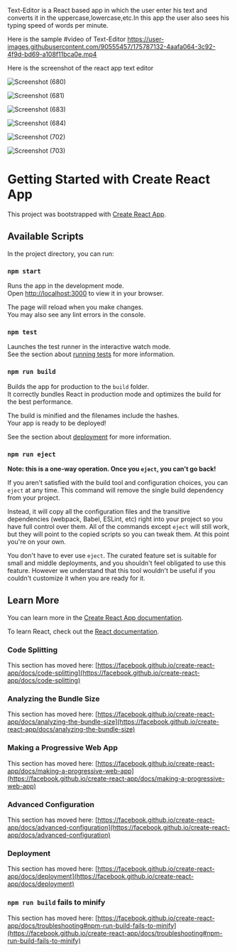 Text-Editor is a React based app in which the user enter his text and converts it in the uppercase,lowercase,etc.In this app the user also sees his typing speed of words per minute.





Here is the sample #video of Text-Editor 
https://user-images.githubusercontent.com/90555457/175787132-4aafa064-3c92-4f9d-bd69-a108f11bca0e.mp4







Here is the screenshot of the react app text editor

![Screenshot (680)](https://user-images.githubusercontent.com/90555457/175787256-73c949ca-77f5-480b-9a26-23e26a8d154a.png)

![Screenshot (681)](https://user-images.githubusercontent.com/90555457/175787265-a2c64c92-164c-47a8-aec5-0a90fd04a99c.png)

![Screenshot (683)](https://user-images.githubusercontent.com/90555457/175787273-0bbc2ed9-b49c-419a-9f37-b743848a2153.png)

![Screenshot (684)](https://user-images.githubusercontent.com/90555457/175787287-57dc8827-ed1b-4023-afd6-d9b6bfa6503d.png)




![Screenshot (702)](https://user-images.githubusercontent.com/90555457/175780341-d08c0642-ba89-4510-b0dc-fb38daa7178b.png)



![Screenshot (703)](https://user-images.githubusercontent.com/90555457/175780347-4b20a2e1-df2d-4835-b874-6cf553afa994.png)

# Getting Started with Create React App

This project was bootstrapped with [Create React App](https://github.com/facebook/create-react-app).

## Available Scripts

In the project directory, you can run:

### `npm start`

Runs the app in the development mode.\
Open [http://localhost:3000](http://localhost:3000) to view it in your browser.

The page will reload when you make changes.\
You may also see any lint errors in the console.

### `npm test`

Launches the test runner in the interactive watch mode.\
See the section about [running tests](https://facebook.github.io/create-react-app/docs/running-tests) for more information.

### `npm run build`

Builds the app for production to the `build` folder.\
It correctly bundles React in production mode and optimizes the build for the best performance.

The build is minified and the filenames include the hashes.\
Your app is ready to be deployed!

See the section about [deployment](https://facebook.github.io/create-react-app/docs/deployment) for more information.

### `npm run eject`

**Note: this is a one-way operation. Once you `eject`, you can't go back!**

If you aren't satisfied with the build tool and configuration choices, you can `eject` at any time. This command will remove the single build dependency from your project.

Instead, it will copy all the configuration files and the transitive dependencies (webpack, Babel, ESLint, etc) right into your project so you have full control over them. All of the commands except `eject` will still work, but they will point to the copied scripts so you can tweak them. At this point you're on your own.

You don't have to ever use `eject`. The curated feature set is suitable for small and middle deployments, and you shouldn't feel obligated to use this feature. However we understand that this tool wouldn't be useful if you couldn't customize it when you are ready for it.

## Learn More

You can learn more in the [Create React App documentation](https://facebook.github.io/create-react-app/docs/getting-started).

To learn React, check out the [React documentation](https://reactjs.org/).

### Code Splitting

This section has moved here: [https://facebook.github.io/create-react-app/docs/code-splitting](https://facebook.github.io/create-react-app/docs/code-splitting)

### Analyzing the Bundle Size

This section has moved here: [https://facebook.github.io/create-react-app/docs/analyzing-the-bundle-size](https://facebook.github.io/create-react-app/docs/analyzing-the-bundle-size)

### Making a Progressive Web App

This section has moved here: [https://facebook.github.io/create-react-app/docs/making-a-progressive-web-app](https://facebook.github.io/create-react-app/docs/making-a-progressive-web-app)

### Advanced Configuration

This section has moved here: [https://facebook.github.io/create-react-app/docs/advanced-configuration](https://facebook.github.io/create-react-app/docs/advanced-configuration)

### Deployment

This section has moved here: [https://facebook.github.io/create-react-app/docs/deployment](https://facebook.github.io/create-react-app/docs/deployment)

### `npm run build` fails to minify

This section has moved here: [https://facebook.github.io/create-react-app/docs/troubleshooting#npm-run-build-fails-to-minify](https://facebook.github.io/create-react-app/docs/troubleshooting#npm-run-build-fails-to-minify)
